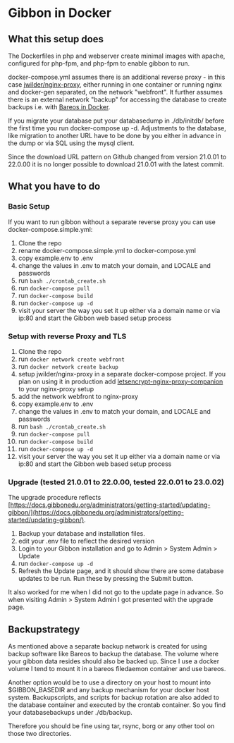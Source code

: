 # Gibbon in Docker 
## What this setup does
The Dockerfiles in php and webserver create minimal images with apache, configured for php-fpm, and php-fpm to enable gibbon to run.

docker-compose.yml assumes there is an additional reverse proxy - in this case [jwilder/nginx-proxy](https://hub.docker.com/r/jwilder/nginx-proxy), either running in one container or running nginx and docker-gen separated, on the network "webfront".
It further assumes there is an external network "backup" for accessing the database to create backups i.e. with [Bareos in Docker](https://github.com/barcus/bareos).

If you migrate your database put your databasedump in ./db/initdb/ before the first time you run docker-compose up -d. Adjustments to the database, like migration to another URL have to be done by you either in advance in the dump or via SQL using the mysql client.

Since the download URL pattern on Github changed from version 21.0.01 to 22.0.00 it is no longer possible to download 21.0.01 with the latest commit.


## What you have to do
### Basic Setup
If you want to run gibbon without a separate reverse proxy you can use
docker-compose.simple.yml:

1. Clone the repo
2. rename docker-compose.simple.yml to docker-compose.yml
3. copy example.env to .env
4. change the values in .env to match your domain, and LOCALE and passwords
5. run `bash ./crontab_create.sh`
6. run `docker-compose pull`
7. run `docker-compose build`
8. run `docker-compose up -d`
9. visit your server the way you set it up either via a domain name or via ip:80 and start the Gibbon web based setup process


### Setup with reverse Proxy and TLS
1. Clone the repo
2. run `docker network create webfront`
3. run `docker network create backup`
4. setup jwilder/nginx-proxy in a separate docker-compose project. If you plan on using it in production add [letsencrypt-nginx-proxy-companion](https://github.com/JrCs/docker-letsencrypt-nginx-proxy-companion) to your nginx-proxy setup
5. add the network webfront to nginx-proxy
6. copy example.env to .env
7. change the values in .env to match your domain, and LOCALE and passwords
8. run `bash ./crontab_create.sh`
9. run `docker-compose pull`
10. run `docker-compose build`
11. run `docker-compose up -d`
12. visit your server the way you set it up either via a domain name or via ip:80 and start the Gibbon web based setup process

### Upgrade (tested 21.0.01 to 22.0.00, tested 22.0.01 to 23.0.02)
The upgrade procedure reflects [https://docs.gibbonedu.org/administrators/getting-started/updating-gibbon/](https://docs.gibbonedu.org/administrators/getting-started/updating-gibbon/).

1. Backup your database and installation files.
2. edit your .env file to reflect the desired version
3. Login to your Gibbon installation and go to Admin > System Admin > Update
4. run `docker-compose up -d`
5. Refresh the Update page, and it should show there are some database updates to be run. Run these by pressing the Submit button.

It also worked for me when I did not go to the update page in advance. So when visiting Admin > System Admin I got presented with the upgrade page.


## Backupstrategy
As mentioned above a separate backup network is created for using backup software like Bareos to backup the database.
The volume where your gibbon data resides should also be backed up. Since I use a docker volume I tend to mount it in a bareos filedaemon container and use bareos.

Another option would be to use a directory on your host to mount into $GIBBON\_BASEDIR and any backup mechanism for your docker host system.
Backupscripts, and scripts for backup rotation are also added to the database container and executed by the crontab container. So you find your databasebackups under ./db/backup.

Therefore you should be fine using tar, rsync, borg or any other tool on those two directories.

